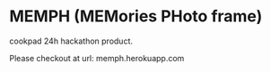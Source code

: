 MEMPH (MEMories PHoto frame)
===============

cookpad 24h hackathon product.

Please checkout at url:
memph.herokuapp.com
